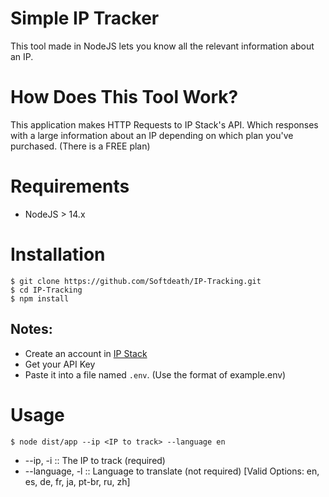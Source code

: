 # Simple IP Tracker

This tool made in NodeJS lets you know all the relevant information about an IP. 

# How Does This Tool Work?

This application makes HTTP Requests to IP Stack's API. Which responses with a large information about an IP depending on which plan you've purchased. (There is a FREE plan)

# Requirements

- NodeJS > 14.x

# Installation

```
$ git clone https://github.com/Softdeath/IP-Tracking.git
$ cd IP-Tracking
$ npm install
```

## Notes:

- Create an account in [IP Stack](https://ipstack.com)
- Get your API Key
- Paste it into a file named `.env`. (Use the format of example.env)

# Usage

```
$ node dist/app --ip <IP to track> --language en
```

- --ip, -i :: The IP to track (required)
- --language, -l :: Language to translate (not required) [Valid Options: en, es, de, fr, ja, pt-br, ru, zh]
